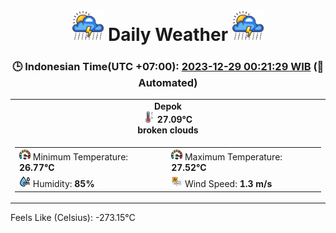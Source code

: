 # <h1 align=center><img height=50 src=images/cloud.png> Daily Weather <img height=50 src=images/cloud.png></h1>
<h3 align=center>🕒 Indonesian Time(UTC +07:00): <u>2023-12-29 00:21:29 WIB</u> (🤖Automated)</h3>

<table align=center>
<tr>
<td align=center><b>Depok</b><br><img src=images/thermometer.png height=18> <b>27.09°C</b><br><b>broken clouds</b></td>
</tr>
<td>
<table>
<tr>
<td><img src=images/fast.png height=18> Minimum Temperature: <b>26.77°C</b></td>
<td><img src=images/fast.png height=18> Maximum Temperature: <b>27.52°C</b></td>
</tr>
<tr>
<td><img src=images/humidity.png height=18> Humidity: <b>85%</b></td>
<td><img src=images/air-flow.png height=18> Wind Speed: <b>1.3 m/s</b></td>
</tr>
</table>
</table>
Feels Like (Celsius): -273.15°C
